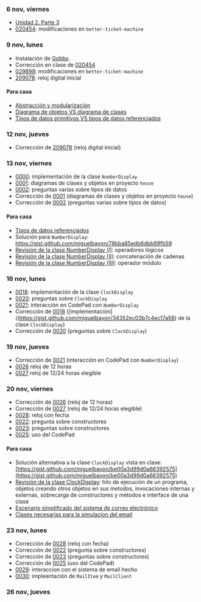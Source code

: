 ### 6 nov, viernes
* [Unidad 2. Parte 3](https://docs.google.com/presentation/d/1mEKb91_joya0wWqZQ9DkMJH_eSo5aHf2VHSifykKowU/edit?usp=sharing)
* [020454](actividades/020454.md): modificaciones en `better-ticket-machine`


### 9 nov, lunes
* Instalación de [Gobby](https://gobby.github.io/).
* Corrección en clase de [020454](actividades/020454.md)
* [029898](actividades/029898.md): modificaciones en `better-ticket-machine`
* [209078](actividades/209078.md): reloj digital inicial

#### Para casa
* [Abstracción y modularización](http://youtu.be/Xml9__jfC98)
* [Diagrama de objetos VS diagrama de clases](http://youtu.be/C6FM6SeBLXY)
* [Tipos de datos primitivos VS tipos de datos referenciados](http://youtu.be/ukNV9hwJNhY)


### 12 nov, jueves
* Corrección de [209078](actividades/209078.md) (reloj digital inicial)


### 13 nov, viernes
* [0000](actividades/0000.md): implementación de la clase `NumberDisplay`
* [0001](actividades/0001.md): diagramas de clases y objetos en proyecto `house`
* [0002](actividades/0002.md): preguntas varias sobre tipos de datos
* Corrección de [0001](actividades/0001.md) (diagramas de clases y objetos en proyecto `house`)
* Corrección de [0002](actividades/0002.md) (preguntas varias sobre tipos de datos)


#### Para casa
* [Tipos de datos referenciados](documentacion/tiposDeDatosPrimitivos.md)
* Solución para `NumberDisplay`: https://gist.github.com/miguelbayon/78bba85edb6dbb89fb59
* [Revisión de la clase NumberDisplay (I)](http://youtu.be/9BcK7nrjYMA): operadores lógicos
* [Revisión de la clase NumberDisplay (II)](http://youtu.be/67Bq7dhgdFI): concatenación de cadenas
* [Revisión de la clase NumberDisplay (III)](http://youtu.be/STqnDJgP4bI): operador módulo


### 16 nov, lunes
* [0018](actividades/0018.md): implementación de la clase `ClockDisplay`
* [0020](actividades/0020.md): preguntas sobre `ClockDisplay`
* [0021](actividades/0021.md): interacción en CodePad con `NumberDisplay`
* Corrección de [0018](actividades/0018.md) ([implementación]((https://gist.github.com/miguelbayon/34352ec03b7c4ec17a56) de la clase `ClockDisplay`) 
* Corrección de [0020](actividades/0020.md) (preguntas sobre `ClockDisplay`)

### 19 nov, jueves
* Corrección de [0021](actividades/0021.md) (interacción en CodePad con `NumberDisplay`)
* [0026](actividades/0026.md) reloj de 12 horas
* [0027](actividades/0027.md) reloj de 12/24 horas elegible


### 20 nov, viernes
* Corrección de [0026](actividades/0026.md) (reloj de 12 horas)
* Corrección de [0027](actividades/0026.md) (reloj de 12/24 horas elegible)
* [0028](https://github.com/miguelbayon/pro015/blob/master/actividades/0028.md): reloj con fecha
* [0022](https://github.com/miguelbayon/pro015/blob/master/actividades/0022.md): pregunta sobre constructores
* [0023](https://github.com/miguelbayon/pro015/blob/master/actividades/0023.md): preguntas sobre constructores
* [0025](https://github.com/miguelbayon/pro015/blob/master/actividades/0025.md): uso del CodePad

#### Para casa
* Solución alternativa a la clase `ClockDisplay` vista en clase: [https://gist.github.com/miguelbayon/be00a3d99d0a66392575](https://gist.github.com/miguelbayon/be00a3d99d0a66392575)
* [Revisión de la clase ClockDisplay](http://youtu.be/9xnWk7KdWEQ): hilo de ejecución de un programa, objetos  creando otros objetos en sus metodos, invocaciones internas y externas, sobrecarga de constructores y métodos e interface de una clase
* [Escenario simplificado del sistema de correo electrónico](http://youtu.be/2TZxZqEQnTc)
* [Clases necesarias para la simulacion del email](http://youtu.be/Yq1AXheoDwQ)

### 23 nov, lunes
* Corrección de [0028](https://github.com/miguelbayon/pro015/blob/master/actividades/0028.md) (reloj con fecha)
* Corrección de [0022](https://github.com/miguelbayon/pro015/blob/master/actividades/0022.md) (pregunta sobre constructores)
* Corrección de [0023](https://github.com/miguelbayon/pro015/blob/master/actividades/0023.md) (preguntas sobre constructores)
* Corrección de [0025](https://github.com/miguelbayon/pro015/blob/master/actividades/0025.md) (uso del CodePad)
* [0029](https://github.com/miguelbayon/pro015/blob/master/actividades/0029.md): interaccion con el sistema de email hecho
* [0030](https://github.com/miguelbayon/pro015/blob/master/actividades/0030.md): impleentación de `MailItem` y `MailClient`


### 26 nov, jueves




